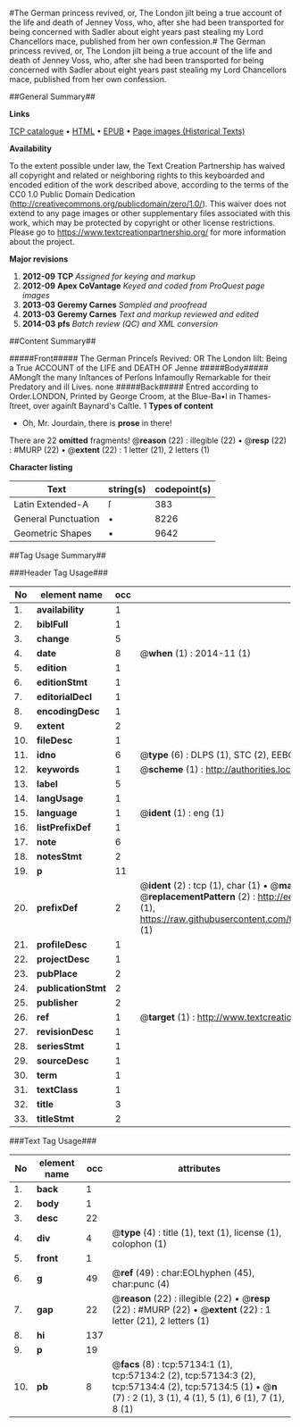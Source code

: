 #The German princess revived, or, The London jilt being a true account of the life and death of Jenney Voss, who, after she had been transported for being concerned with Sadler about eight years past stealing my Lord Chancellors mace, published from her own confession.#
The German princess revived, or, The London jilt being a true account of the life and death of Jenney Voss, who, after she had been transported for being concerned with Sadler about eight years past stealing my Lord Chancellors mace, published from her own confession.

##General Summary##

**Links**

[TCP catalogue](http://www.ota.ox.ac.uk/tcp/)  • 
[HTML](http://tei.it.ox.ac.uk/tcp/Texts-HTML/free/A42/A42664.html)  • 
[EPUB](http://tei.it.ox.ac.uk/tcp/Texts-EPUB/free/A42/A42664.epub) • 
[Page images (Historical Texts)](https://historicaltexts.jisc.ac.uk/eebo-12251657e)

**Availability**

To the extent possible under law, the Text Creation Partnership has waived all copyright and related or neighboring rights to this keyboarded and encoded edition of the work described above, according to the terms of the CC0 1.0 Public Domain Dedication (http://creativecommons.org/publicdomain/zero/1.0/). This waiver does not extend to any page images or other supplementary files associated with this work, which may be protected by copyright or other license restrictions. Please go to https://www.textcreationpartnership.org/ for more information about the project.

**Major revisions**

1. __2012-09__ __TCP__ *Assigned for keying and markup*
1. __2012-09__ __Apex CoVantage__ *Keyed and coded from ProQuest page images*
1. __2013-03__ __Geremy Carnes__ *Sampled and proofread*
1. __2013-03__ __Geremy Carnes__ *Text and markup reviewed and edited*
1. __2014-03__ __pfs__ *Batch review (QC) and XML conversion*

##Content Summary##

#####Front#####
The German Princeſs Revived: OR The London Iilt: Being a True ACCOUNT of the LIFE and DEATH OF Jenne
#####Body#####
AMongſt the many Inſtances of Perſons Infamouſly Remarkable for their Predatory and ill Lives. none 
#####Back#####
Entred according to Order.LONDON, Printed by George Croom, at the Blue-Ba•l in Thames-ſtreet, over againſt Baynard's Caſtle. 1
**Types of content**

  * Oh, Mr. Jourdain, there is **prose** in there!

There are 22 **omitted** fragments! 
 @__reason__ (22) : illegible (22)  •  @__resp__ (22) : #MURP (22)  •  @__extent__ (22) : 1 letter (21), 2 letters (1)

**Character listing**


|Text|string(s)|codepoint(s)|
|---|---|---|
|Latin Extended-A|ſ|383|
|General Punctuation|•|8226|
|Geometric Shapes|▪|9642|

##Tag Usage Summary##

###Header Tag Usage###

|No|element name|occ|attributes|
|---|---|---|---|
|1.|__availability__|1||
|2.|__biblFull__|1||
|3.|__change__|5||
|4.|__date__|8| @__when__ (1) : 2014-11 (1)|
|5.|__edition__|1||
|6.|__editionStmt__|1||
|7.|__editorialDecl__|1||
|8.|__encodingDesc__|1||
|9.|__extent__|2||
|10.|__fileDesc__|1||
|11.|__idno__|6| @__type__ (6) : DLPS (1), STC (2), EEBO-CITATION (1), OCLC (1), VID (1)|
|12.|__keywords__|1| @__scheme__ (1) : http://authorities.loc.gov/ (1)|
|13.|__label__|5||
|14.|__langUsage__|1||
|15.|__language__|1| @__ident__ (1) : eng (1)|
|16.|__listPrefixDef__|1||
|17.|__note__|6||
|18.|__notesStmt__|2||
|19.|__p__|11||
|20.|__prefixDef__|2| @__ident__ (2) : tcp (1), char (1)  •  @__matchPattern__ (2) : ([0-9\-]+):([0-9IVX]+) (1), (.+) (1)  •  @__replacementPattern__ (2) : http://eebo.chadwyck.com/downloadtiff?vid=$1&page=$2 (1), https://raw.githubusercontent.com/textcreationpartnership/Texts/master/tcpchars.xml#$1 (1)|
|21.|__profileDesc__|1||
|22.|__projectDesc__|1||
|23.|__pubPlace__|2||
|24.|__publicationStmt__|2||
|25.|__publisher__|2||
|26.|__ref__|1| @__target__ (1) : http://www.textcreationpartnership.org/docs/. (1)|
|27.|__revisionDesc__|1||
|28.|__seriesStmt__|1||
|29.|__sourceDesc__|1||
|30.|__term__|1||
|31.|__textClass__|1||
|32.|__title__|3||
|33.|__titleStmt__|2||


###Text Tag Usage###

|No|element name|occ|attributes|
|---|---|---|---|
|1.|__back__|1||
|2.|__body__|1||
|3.|__desc__|22||
|4.|__div__|4| @__type__ (4) : title (1), text (1), license (1), colophon (1)|
|5.|__front__|1||
|6.|__g__|49| @__ref__ (49) : char:EOLhyphen (45), char:punc (4)|
|7.|__gap__|22| @__reason__ (22) : illegible (22)  •  @__resp__ (22) : #MURP (22)  •  @__extent__ (22) : 1 letter (21), 2 letters (1)|
|8.|__hi__|137||
|9.|__p__|19||
|10.|__pb__|8| @__facs__ (8) : tcp:57134:1 (1), tcp:57134:2 (2), tcp:57134:3 (2), tcp:57134:4 (2), tcp:57134:5 (1)  •  @__n__ (7) : 2 (1), 3 (1), 4 (1), 5 (1), 6 (1), 7 (1), 8 (1)|
